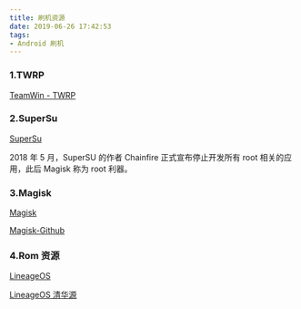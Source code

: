 ```yaml
---
title: 刷机资源
date: 2019-06-26 17:42:53
tags:
- Android 刷机
---
```



### 1.TWRP
  
[TeamWin - TWRP](https://twrp.me/Devices/)

### 2.SuperSu

[SuperSu](http://www.supersu.com/download)

2018 年 5 月，SuperSU 的作者 Chainfire 正式宣布停止开发所有 root 相关的应用，此后 Magisk 称为 root 利器。

<!-- more -->

### 3.Magisk

[Magisk](https://forum.xda-developers.com/apps/magisk/official-magisk-v7-universal-systemless-t3473445)

[Magisk-Github](https://github.com/topjohnwu/Magisk)

<!-- ### Xposed Framework -->




### 4.Rom 资源

[LineageOS](https://www.lineageos.org/)

[LineageOS 清华源](https://mirrors.tuna.tsinghua.edu.cn/lineage-rom/full/)


